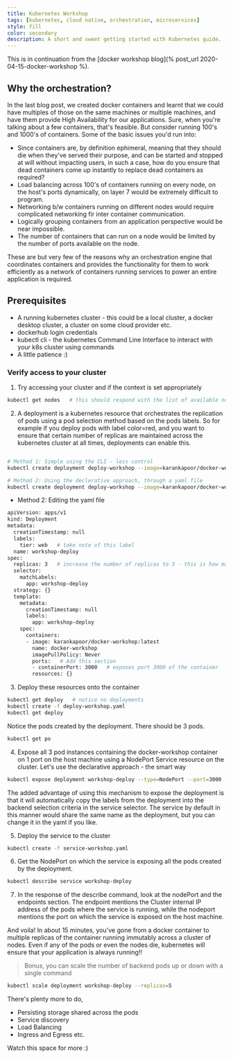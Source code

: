 ```yaml
---
title: Kubernetes Workshop
tags: [kubernetes, cloud native, orchestration, microservices]
style: fill
color: secondary
description: A short and sweet getting started with Kubernetes guide.
---
```


This is in continuation from the [docker workshop blog](% post_url 2020-04-15-docker-workshop %). 

## Why the orchestration?

In the last blog post, we created docker containers and learnt that we could have multiples of those on the same machines or multiple machines, and have them provide High Availability for our applications. Sure, when you're talking about a few containers, that's feasible. But consider running 100's and 1000's of containers. Some of the basic issues you'd run into:
- Since containers are, by definition ephimeral, meaning that they should die when they've served their purpose, and can be started and stopped at will without impacting users, in such a case, how do you ensure that dead containers come up instantly to replace dead containers as required?
- Load balancing across 100's of containers running on every node, on the host's ports dynamically, on layer 7 would be extremely difficult to program.
- Networking b/w containers running on different nodes would require complicated networking fir inter container communication.
- Logically grouping containers from an application perspective would be near impossible.
- The number of containers that can run on a node would be limited by the number of ports available on the node. 

These are but very few of the reasons why an orchestration engine that coordinates containers and provides the functionality for them to work efficiently as a network of containers running services to power an entire application is required. 

## Prerequisites
- A running kubernetes cluster - this could be a local cluster, a docker desktop cluster, a cluster on some cloud provider etc.
- dockerhub login credentials
- kubectl cli - the kubernetes Command Line Interface to interact with your k8s cluster using commands
- A little patience :)

### Verify access to your cluster

1. Try accessing your cluster and if the context is set appropriately

```bash
kubectl get nodes   # this should respond with the list of available nodes.
```

2. A deployment is a kubernetes resource that orchestrates the replication of pods using a pod selection method based on the pods labels. So for example if you deploy pods with label color=red, and you want to ensure that certain number of replicas are maintained across the kubernetes cluster at all times, deployments can enable this.

```bash

# Method 1: Simple using the CLI - less control
kubectl create deployment deploy-workshop --image=karankapoor/docker-workshop:latest  # this would simply create a deployment with the mentioned image with replicas set to 1. 

# Method 2: Using the declerative approach, through a yaml file
kubectl create deployment deploy-workshop --image=karankapoor/docker-workshop:latest --dry-run -o yaml > deploy-workshop.yaml   # this will create the yaml resource definition file for a deployment using the mentioned image.
```
  - Method 2: Editing the yaml file

  ```bash
  apiVersion: apps/v1
  kind: Deployment
  metadata:
    creationTimestamp: null
    labels:
      tier: web   # take note of this label
    name: workshop-deploy
  spec:
    replicas: 3   # increase the number of replicas to 3 - this is how many pods will be created
    selector:
      matchLabels:
        app: workshop-deploy
    strategy: {}
    template:
      metadata:
        creationTimestamp: null
        labels:
          app: workshop-deploy
      spec:
        containers:
        - image: karankapoor/docker-workshop:latest
          name: docker-workshop
          imagePullPolicy: Never
          ports:   # Add this section
          - containerPort: 3000   # exposes port 3000 of the container 
          resources: {}
  ```

3. Deploy these resources onto the container

```bash
kubectl get deploy   # notice no deployments
kubectl create -f deploy-workshop.yaml
kubectl get deploy
```

Notice the pods created by the deployment. There should be 3 pods.

```bash
kubectl get po
```

4. Expose all 3 pod instances containing the docker-workshop container on 1 port on the host machine using a NodePort Service resource on the cluster. Let's use the declarative approach - the smart way

```bash
kubectl expose deployment workshop-deploy --type=NodePort --port=3000 --target-port=3000 --dry-run -o yaml > service-workshop.yaml
```

The added advantage of using this mechanism to expose the deployment is that it will automatically copy the labels from the deployment into the backend selection criteria in the service selector. The service by default in this manner would share the same name as the deployment, but you can change it in the yaml if you like.

5. Deploy the service to the cluster

```bash
kubectl create -f service-workshop.yaml 
```

6. Get the NodePort on which the service is exposing all the pods created by the deployment. 

```bash
kubectl describe service workshop-deploy 
```

7. In the response of the describe command, look at the nodePort and the endpoints section. The endpoint mentions the Cluster internal IP address of the pods where the service is running, while the nodeport mentions the port on which the service is exposed on the host machine.


And voila! In about 15 minutes, you've gone from a docker container to multiple replicas of the container running immutably across a cluster of nodes. Even if any of the pods or even the nodes die, kubernetes will ensure that your application is always running!! 

> Bonus, you can scale the number of backend pods up or down with a single command

```bash
kubectl scale deployment workshop-deploy --replicas=5
```

There's plenty more to do, 
- Persisting storage shared across the pods
- Service discovery 
- Load Balancing
- Ingress and Egress
etc. 

Watch this space for more :)